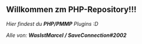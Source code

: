 ## Willkommen zm PHP-Repository!!!

*Hier findest du* ***PHP/PMMP*** *Plugins :D*


*Alle von:* ***WasIstMarcel / SaveConnection#2002***
